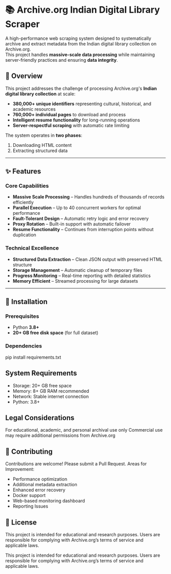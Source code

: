 # 📚 Archive.org Indian Digital Library Scraper

A high-performance web scraping system designed to systematically archive and extract metadata from the Indian digital library collection on Archive.org.  
This project handles **massive-scale data processing** while maintaining server-friendly practices and ensuring **data integrity**.

## 🌟 Overview
This project addresses the challenge of processing Archive.org's **Indian digital library collection** at scale:

- **380,000+ unique identifiers** representing cultural, historical, and academic resources  
- **760,000+ individual pages** to download and process  
- **Intelligent resume functionality** for long-running operations  
- **Server-respectful scraping** with automatic rate limiting  

The system operates in **two phases**:
1. Downloading HTML content  
2. Extracting structured data  

---

## ✨ Features

### Core Capabilities
- **Massive Scale Processing** – Handles hundreds of thousands of records efficiently  
- **Parallel Execution** – Up to 40 concurrent workers for optimal performance  
- **Fault-Tolerant Design** – Automatic retry logic and error recovery  
- **Proxy Rotation** – Built-in support with automatic failover  
- **Resume Functionality** – Continues from interruption points without duplication  

### Technical Excellence
- **Structured Data Extraction** – Clean JSON output with preserved HTML structure  
- **Storage Management** – Automatic cleanup of temporary files  
- **Progress Monitoring** – Real-time reporting with detailed statistics  
- **Memory Efficient** – Streamed processing for large datasets  

---

## 🚀 Installation

### Prerequisites
- Python **3.8+**  
- **20+ GB free disk space** (for full dataset)  

### Dependencies
pip install requirements.txt

## System Requirements
- Storage: 20+ GB free space
- Memory: 8+ GB RAM recommended
- Network: Stable internet connection
- Python: 3.8+

## Legal Considerations
For educational, academic, and personal archival use only
Commercial use may require additional permissions from Archive.org

## 🤝 Contributing
Contributions are welcome! Please submit a Pull Request.
Areas for Improvement:

- Performance optimization
- Additional metadata extraction
- Enhanced error recovery
- Docker support
- Web-based monitoring dashboard
- Reporting Issues

## 📄 License
This project is intended for educational and research purposes.
Users are responsible for complying with Archive.org’s terms of service and applicable laws.

This project is intended for educational and research purposes.
Users are responsible for complying with Archive.org’s terms of service and applicable laws.


